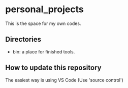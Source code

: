 # personal_projects

This is the space for my own codes.

## Directories

- bin: a place for finished tools.

## How to update this repository

The easiest way is using VS Code (Use 'source control')


